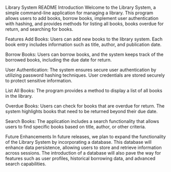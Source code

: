 Library System README
Introduction
Welcome to the Library System, a simple command-line application for managing a library. This program allows users to add books, borrow books, implement user authentication with hashing, and provides methods for listing all books, books overdue for return, and searching for books.

Features
Add Books: Users can add new books to the library system. Each book entry includes information such as title, author, and publication date.

Borrow Books: Users can borrow books, and the system keeps track of the borrowed books, including the due date for return.

User Authentication: The system ensures secure user authentication by utilizing password hashing techniques. User credentials are stored securely to protect sensitive information.

List All Books: The program provides a method to display a list of all books in the library.

Overdue Books: Users can check for books that are overdue for return. The system highlights books that need to be returned beyond their due date.

Search Books: The application includes a search functionality that allows users to find specific books based on title, author, or other criteria.

Future Enhancements
In future releases, we plan to expand the functionality of the Library System by incorporating a database. This database will enhance data persistence, allowing users to store and retrieve information across sessions. 
The introduction of a database will also pave the way for features such as user profiles, historical borrowing data, and advanced search capabilities.
